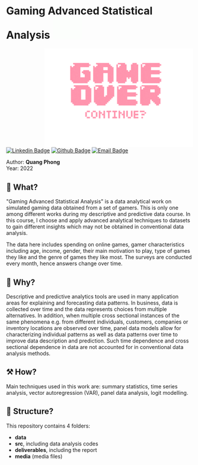<h1> Gaming Advanced Statistical Analysis
<img src="https://github.com/quang-phong/project-6-gaming-advanced-statistical-analysis/blob/main/media/gif/dog-says-hi.gif" width="80px">
</h1>

<img align='right' src="https://github.com/quang-phong/project-6-gaming-advanced-statistical-analysis/blob/main/media/gif/gameover.gif" width="400px">

[![Linkedin Badge](https://img.shields.io/badge/-@quangphong-0072b1?style=flat&logo=LinkedIn&link=https://www.linkedin.com/in/quangphong/)](https://www.linkedin.com/in/quangphong/) 
[![Github Badge](https://img.shields.io/badge/-@quang--phong-171515?style=flat&logo=github&logoColor=white&link=https://github.com/quang-phong)](https://github.com/quang-phong)
[![Email Badge](https://img.shields.io/badge/-quangtrieuphong@outlook.com-00a2ed?style=flat&logo=microsoftoutlook&logoColor=white&link=mailto:quangtrieuphong@outlook.com)](mailto:quangtrieuphong@outlook.com)


Author: **Quang Phong**  
Year: 2022

## 🧐 What?
"Gaming Advanced Statistical Analysis" is a data analytical work on simulated gaming data obtained from a set of gamers. This is only one among different works during my descriptive and predictive data course. In this course, I choose and apply advanced analytical techniques to  datasets to gain different insights which may not be obtained in conventional data analysis.

The data here includes spending on online games, gamer characteristics including age, income, gender, their main motivation to play, type of games they like and the genre of games they like most. The surveys are conducted every month, hence answers change over time.

## 🤷 Why?  
Descriptive and predictive analytics tools are used in many application areas for explaining and forecasting data patterns. In business, data is collected over time and the data represents choices from multiple alternatives. In addition, when multiple cross sectional instances of the same phenomena e.g. from different individuals, customers, companies or inventory locations are observed over time, panel data models allow for characterizing individual patterns as well as data patterns over time to improve data description and prediction. Such time dependence and cross sectional dependence in data are not accounted for in conventional data analysis methods.

## ⚒️ How?  
Main techniques used in this work are: summary statistics, time series analysis, vector autoregression (VAR), panel data analysis, logit modelling.

## 🧱 Structure?
This repository contains 4 folders:
- **data**
- **src**, including data analysis codes
- **deliverables**, including the report
- **media** (media files)
  
